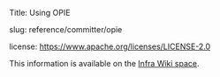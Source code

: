 Title: Using OPIE

slug: reference/committer/opie

license: https://www.apache.org/licenses/LICENSE-2.0

This information is available on the <a href="https://cwiki.apache.org/confluence/pages/viewpage.action?pageId=122916896" target="_blank">Infra Wiki space</a>.
